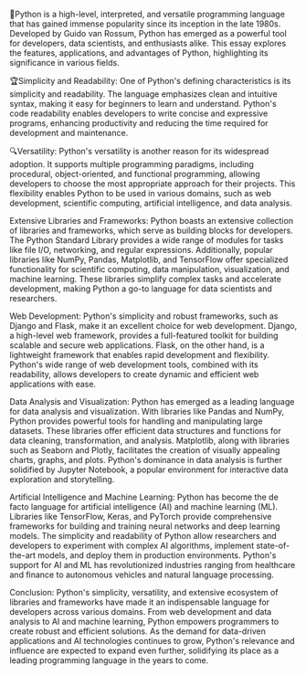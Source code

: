 🎈Python is a high-level, interpreted, and versatile programming language that has gained immense popularity since its inception in the late 1980s. Developed by Guido van Rossum, Python has emerged as a powerful tool for developers, data scientists, and enthusiasts alike. This essay explores the features, applications, and advantages of Python, highlighting its significance in various fields.

🏆Simplicity and Readability:
One of Python's defining characteristics is its simplicity and readability. The language emphasizes clean and intuitive syntax, making it easy for beginners to learn and understand. Python's code readability enables developers to write concise and expressive programs, enhancing productivity and reducing the time required for development and maintenance.

🔍Versatility:
Python's versatility is another reason for its widespread adoption. It supports multiple programming paradigms, including procedural, object-oriented, and functional programming, allowing developers to choose the most appropriate approach for their projects. This flexibility enables Python to be used in various domains, such as web development, scientific computing, artificial intelligence, and data analysis.

Extensive Libraries and Frameworks:
Python boasts an extensive collection of libraries and frameworks, which serve as building blocks for developers. The Python Standard Library provides a wide range of modules for tasks like file I/O, networking, and regular expressions. Additionally, popular libraries like NumPy, Pandas, Matplotlib, and TensorFlow offer specialized functionality for scientific computing, data manipulation, visualization, and machine learning. These libraries simplify complex tasks and accelerate development, making Python a go-to language for data scientists and researchers.

Web Development:
Python's simplicity and robust frameworks, such as Django and Flask, make it an excellent choice for web development. Django, a high-level web framework, provides a full-featured toolkit for building scalable and secure web applications. Flask, on the other hand, is a lightweight framework that enables rapid development and flexibility. Python's wide range of web development tools, combined with its readability, allows developers to create dynamic and efficient web applications with ease.

Data Analysis and Visualization:
Python has emerged as a leading language for data analysis and visualization. With libraries like Pandas and NumPy, Python provides powerful tools for handling and manipulating large datasets. These libraries offer efficient data structures and functions for data cleaning, transformation, and analysis. Matplotlib, along with libraries such as Seaborn and Plotly, facilitates the creation of visually appealing charts, graphs, and plots. Python's dominance in data analysis is further solidified by Jupyter Notebook, a popular environment for interactive data exploration and storytelling.

Artificial Intelligence and Machine Learning:
Python has become the de facto language for artificial intelligence (AI) and machine learning (ML). Libraries like TensorFlow, Keras, and PyTorch provide comprehensive frameworks for building and training neural networks and deep learning models. The simplicity and readability of Python allow researchers and developers to experiment with complex AI algorithms, implement state-of-the-art models, and deploy them in production environments. Python's support for AI and ML has revolutionized industries ranging from healthcare and finance to autonomous vehicles and natural language processing.

Conclusion:
Python's simplicity, versatility, and extensive ecosystem of libraries and frameworks have made it an indispensable language for developers across various domains. From web development and data analysis to AI and machine learning, Python empowers programmers to create robust and efficient solutions. As the demand for data-driven applications and AI technologies continues to grow, Python's relevance and influence are expected to expand even further, solidifying its place as a leading programming language in the years to come.
